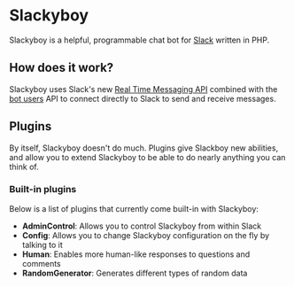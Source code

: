 # Slackyboy
Slackyboy is a helpful, programmable chat bot for [Slack](http://slack.com) written in PHP.

## How does it work?
Slackyboy uses Slack's new [Real Time Messaging API](http://api.slack.com/rtm) combined with the [bot users](https://api.slack.com/bot-users) API to connect directly to Slack to send and receive messages.

## Plugins
By itself, Slackyboy doesn't do much. Plugins give Slackboy new abilities, and allow you to extend Slackyboy to be able to do nearly anything you can think of.

### Built-in plugins
Below is a list of plugins that currently come built-in with Slackyboy:

- **AdminControl**: Allows you to control Slackyboy from within Slack
- **Config**: Allows you to change Slackyboy configuration on the fly by talking to it
- **Human**: Enables more human-like responses to questions and comments
- **RandomGenerator**: Generates different types of random data
